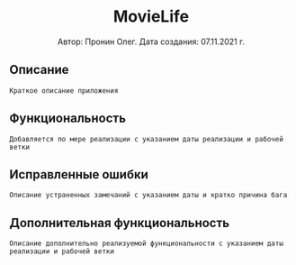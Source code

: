 <h1 align="center">MovieLife</h1>

<p align="center"> Автор: Пронин Олег. Дата создания: 07.11.2021 г.</p>

## Описание
`Краткое описание приложения`

## Функциональность
`Добавляется по мере реализации с указанием даты реализации и рабочей ветки`

## Исправленные ошибки
`Описание устраненных замечаний с указанием даты и кратко причина бага`

## Дополнительная функциональность
`Описание дополнительно реализуемой функциональности с указанием даты реализации и рабочей ветки`
